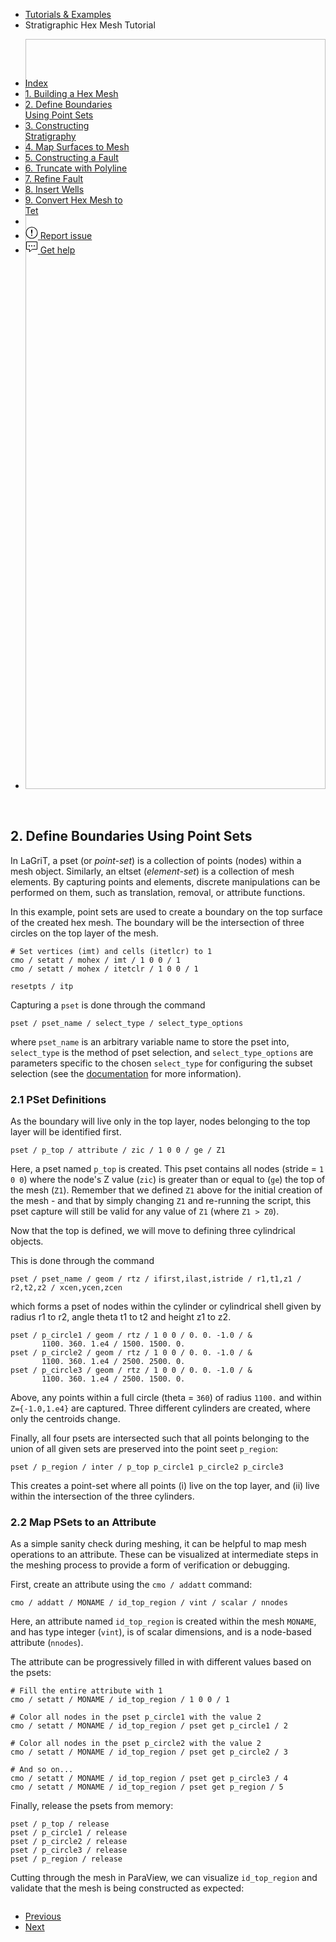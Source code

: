 <!-- Begin breadcrumb -->
<ul class="uk-breadcrumb">
    <li><a href="{{ "/pages/tutorial/index.html" | relative_url }}">Tutorials &amp; Examples</a></li>
    <li><span>Stratigraphic Hex Mesh Tutorial</span></li>
</ul>
<!-- End breadcrumb -->

<!-- Begin image slideshow -->
<div class="uk-position-relative uk-visible-toggle uk-light" tabindex="-1" uk-slideshow>
    <ul class="uk-slideshow-items">
        <li>
            <img data-src="{{ "/pages/tutorial/stratigraphy/images/02_hex_01_top_region.png" | relative_url }}" width="1800" height="1200" alt="" uk-cover uk-img="target: !.uk-slideshow-items">
        </li>
    </ul>
</div>
<!-- End image slideshow -->
<br/>

<h2 id="psets" class="uk-h3 uk-margin-remove">2. Define Boundaries Using Point Sets</h2>

In LaGriT, a pset (or *point-set*) is a collection of points (nodes) within a 
mesh object. Similarly, an eltset (*element-set*) is a collection of mesh
elements. By capturing points and elements, discrete manipulations can be
performed on them, such as translation, removal, or attribute functions. 

In this example, point sets are used to create a boundary on the top surface of 
the created hex mesh. The boundary will be the intersection of three circles on
the top layer of the mesh.

```
# Set vertices (imt) and cells (itetlcr) to 1
cmo / setatt / mohex / imt / 1 0 0 / 1
cmo / setatt / mohex / itetclr / 1 0 0 / 1

resetpts / itp
```

Capturing a `pset` is done through the command

```
pset / pset_name / select_type / select_type_options
```

where `pset_name` is an arbitrary variable name to store the pset into, 
`select_type` is the method of pset selection, and `select_type_options` are
parameters specific to the chosen `select_type` for configuring the subset
selection (see the [documentation](../../docs/commands/PSET.md) for more information).

### 2.1 PSet Definitions

As the boundary will live only in the top layer, nodes belonging to the top 
layer will be identified first.

```
pset / p_top / attribute / zic / 1 0 0 / ge / Z1
```

Here, a pset named `p_top` is created. This pset contains all nodes 
(stride = `1 0 0`) where the node's Z value (`zic`) is greater than or equal to
(`ge`) the top of the mesh (`Z1`). Remember that we defined `Z1` above for the
initial creation of the mesh - and that by simply changing `Z1` and re-running
the script, this pset capture will still be valid for any value of `Z1`
(where `Z1 > Z0`).

Now that the top is defined, we will move to defining three cylindrical
objects.

This is done through the command

```
pset / pset_name / geom / rtz / ifirst,ilast,istride / r1,t1,z1 / r2,t2,z2 / xcen,ycen,zcen
```

which forms a pset of nodes within the cylinder or cylindrical shell given by 
radius r1 to r2, angle theta t1 to t2 and height z1 to z2.

```
pset / p_circle1 / geom / rtz / 1 0 0 / 0. 0. -1.0 / &
       1100. 360. 1.e4 / 1500. 1500. 0.
pset / p_circle2 / geom / rtz / 1 0 0 / 0. 0. -1.0 / &
       1100. 360. 1.e4 / 2500. 2500. 0.
pset / p_circle3 / geom / rtz / 1 0 0 / 0. 0. -1.0 / &
       1100. 360. 1.e4 / 2500. 1500. 0.
```

Above, any points within a full circle (theta = `360`) of radius `1100.` and 
within `Z={-1.0,1.e4}` are captured. Three different cylinders are created,
where only the centroids change.

Finally, all four psets are intersected such that all points belonging to the
union of all given sets are preserved into the point seet `p_region`:

```
pset / p_region / inter / p_top p_circle1 p_circle2 p_circle3
```

This creates a point-set where all points (i) live on the top layer, and (ii)
live within the intersection of the three cylinders.

### 2.2 Map PSets to an Attribute

As a simple sanity check during meshing, it can be helpful to map mesh
operations to an attribute. These can be visualized at intermediate steps in
the meshing process to provide a form of verification or debugging.

First, create an attribute using the `cmo / addatt` command:

```
cmo / addatt / MONAME / id_top_region / vint / scalar / nnodes
```

Here, an attribute named `id_top_region` is created within the mesh `MONAME`,
and has type integer (`vint`), is of scalar dimensions, and is a node-based
attribute (`nnodes`).

The attribute can be progressively filled in with different values based on
the psets:

```
# Fill the entire attribute with 1
cmo / setatt / MONAME / id_top_region / 1 0 0 / 1

# Color all nodes in the pset p_circle1 with the value 2
cmo / setatt / MONAME / id_top_region / pset get p_circle1 / 2

# Color all nodes in the pset p_circle2 with the value 2
cmo / setatt / MONAME / id_top_region / pset get p_circle2 / 3

# And so on...
cmo / setatt / MONAME / id_top_region / pset get p_circle3 / 4
cmo / setatt / MONAME / id_top_region / pset get p_region / 5
```

Finally, release the psets from memory:

```
pset / p_top / release
pset / p_circle1 / release
pset / p_circle2 / release
pset / p_circle3 / release
pset / p_region / release
```

Cutting through the mesh in ParaView, we can visualize `id_top_region` and
validate that the mesh is being constructed as expected:

<!-- Lightbox image -->
<div class="uk-child-width-1-3@m" uk-grid uk-lightbox="animation: slide">
    <div>
        <a class="uk-inline" href="{{ "/pages/tutorial/stratigraphy/images/ch2_transparent_cbar.png" | relative_url }}" data-caption="Visualization of id_top_region">
            <img src="{{ "/pages/tutorial/stratigraphy/images/ch2_transparent_cbar.png" | relative_url }}" alt="">
        </a>
    </div>
</div>

<!-- Next / Prev -->
<ul class="uk-pagination">
    <li><a href="{{ "/pages/tutorial/stratigraphy/step_01.html" | relative_url }}"><span class="uk-margin-small-right" uk-pagination-previous></span> Previous</a></li>
    <li class="uk-margin-auto-left"><a href="{{ "/pages/tutorial/stratigraphy/step_03.html" | relative_url }}">Next <span class="uk-margin-small-left" uk-pagination-next></span></a></li>
</ul>

<!-- Sidebar -->
<div class="tm-sidebar-right uk-visible@l">
    <div uk-sticky="offset: 160" class="uk-sticky uk-active uk-sticky-fixed" style="position: fixed; top: 160px; width: 200px;">
        <ul uk-scrollspy-nav="closest: li; scroll: true; offset: 100" class="uk-nav uk-nav-default tm-nav uk-nav-parent-icon">
            <li class=""><a href="{{ "/pages/tutorial/stratigraphy/index.html" | relative_url }}">Index</a></li>
            <li class=""><a href="{{ "/pages/tutorial/stratigraphy/step_01.html" | relative_url }}">1. Building a Hex Mesh</a></li>
            <li class="uk-active"><a href="#psets">2. Define Boundaries Using Point Sets</a></li>
            <li class=""><a href="{{ "/pages/tutorial/stratigraphy/step_03.html" | relative_url }}">3. Constructing Stratigraphy</a></li>
            <li class=""><a href="{{ "/pages/tutorial/stratigraphy/step_04.html" | relative_url }}">4. Map Surfaces to Mesh</a></li>
            <li class=""><a href="{{ "/pages/tutorial/stratigraphy/step_05.html" | relative_url }}">5. Constructing a Fault</a></li>
            <li class=""><a href="{{ "/pages/tutorial/stratigraphy/step_06.html" | relative_url }}">6. Truncate with Polyline</a></li>
            <li class=""><a href="{{ "/pages/tutorial/stratigraphy/step_07.html" | relative_url }}">7. Refine Fault</a></li>
            <li class=""><a href="{{ "/pages/tutorial/stratigraphy/step_08.html" | relative_url }}">8. Insert Wells</a></li>
            <li class=""><a href="{{ "/pages/tutorial/stratigraphy/step_09.html" | relative_url }}">9. Convert Hex Mesh to Tet</a></li>
            <li class="uk-nav-divider"></li>
            <!---->
            <li><a href="https://github.com/lanl/LaGriT/issues" target="_blank"><span uk-icon="icon: warning" class="uk-margin-small-right uk-icon"><svg width="20" height="20" viewBox="0 0 20 20" xmlns="http://www.w3.org/2000/svg" data-svg="warning"><circle cx="10" cy="14" r="1"></circle><circle fill="none" stroke="#000" stroke-width="1.1" cx="10" cy="10" r="9"></circle><path d="M10.97,7.72 C10.85,9.54 10.56,11.29 10.56,11.29 C10.51,11.87 10.27,12 9.99,12 C9.69,12 9.49,11.87 9.43,11.29 C9.43,11.29 9.16,9.54 9.03,7.72 C8.96,6.54 9.03,6 9.03,6 C9.03,5.45 9.46,5.02 9.99,5 C10.53,5.01 10.97,5.44 10.97,6 C10.97,6 11.04,6.54 10.97,7.72 L10.97,7.72 Z"></path></svg></span> <span class="uk-text-middle">Report issue</span></a></li>
            <li><a href="mailto:lagrit-dev@lanl.gov" target="_blank"><span uk-icon="icon: commenting" class="uk-margin-small-right uk-icon"><svg width="20" height="20" viewBox="0 0 20 20" xmlns="http://www.w3.org/2000/svg" data-svg="commenting"><polygon fill="none" stroke="#000" points="1.5,1.5 18.5,1.5 18.5,13.5 10.5,13.5 6.5,17.5 6.5,13.5 1.5,13.5"></polygon><circle cx="10" cy="8" r="1"></circle><circle cx="6" cy="8" r="1"></circle><circle cx="14" cy="8" r="1"></circle></svg></span> <span class="uk-text-middle">Get help</span></a></li>
        </ul>
    </div>
</div>